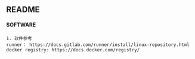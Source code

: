 ## README

#### SOFTWARE
```text
1. 软件参考
runner： https://docs.gitlab.com/runner/install/linux-repository.html
docker registry: https://docs.docker.com/registry/
```